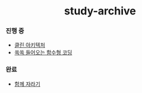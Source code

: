 <h1 align="center">study-archive</h1>

### 진행 중

- [클린 아키텍처](https://github.com/anottrx/study-archive/tree/main/%ED%81%B4%EB%A6%B0%20%EC%95%84%ED%82%A4%ED%85%8D%EC%B2%98)
- [쏙쏙 들어오는 함수형 코딩](https://github.com/anottrx/study-archive/tree/main/%EC%8F%99%EC%8F%99%20%EB%93%A4%EC%96%B4%EC%98%A4%EB%8A%94%20%ED%95%A8%EC%88%98%ED%98%95%20%EC%BD%94%EB%94%A9)

### 완료

- [함께 자라기](https://github.com/anottrx/study-archive/tree/main/%ED%95%A8%EA%BB%98%20%EC%9E%90%EB%9D%BC%EA%B8%B0)

<br />
